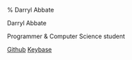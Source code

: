 % Darryl Abbate

Darryl Abbate

Programmer & Computer Science student

[Github](https://github.com/rootbeersoup) [Keybase](https://keybase.io/rootbeersoup)
